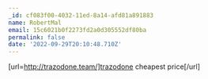 ```yaml
---
_id: cf083f00-4032-11ed-8a14-afd81a891883
name: RobertMal
email: 15c6021b0f2273fd2a0d305552df80ba
permalink: false
date: '2022-09-29T20:10:48.710Z'
---
```

[url=http://trazodone.team/]trazodone cheapest price[/url]

